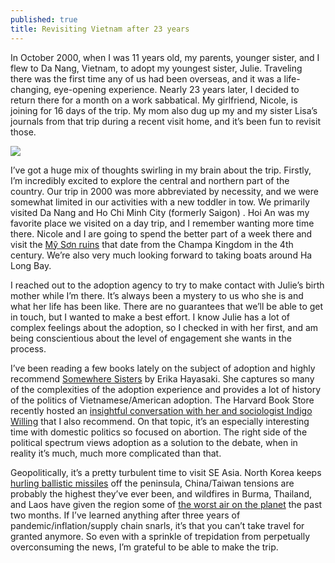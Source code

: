 ```yaml
---
published: true
title: Revisiting Vietnam after 23 years
---
```

In October 2000, when I was 11 years old, my parents, younger sister, and I flew to Da Nang, Vietnam, to adopt my
youngest sister, Julie. Traveling there was the first time any of us had been overseas, and it was a life-changing,
eye-opening experience. Nearly 23 years later, I decided to return there for a month on a work sabbatical. My
girlfriend, Nicole, is joining for 16 days of the trip. My mom also dug up my and my sister Lisa’s journals from that
trip during a recent visit home, and it’s been fun to revisit those.

![]({{site.cdn_path}}/2023/04/21/david_lisa_julie.jpeg)

I’ve got a huge mix of thoughts swirling in my brain about the trip. Firstly, I’m incredibly excited to explore the
central and northern part of the country. Our trip in 2000 was more abbreviated by necessity, and we were somewhat
limited in our activities with a new toddler in tow. We primarily visited Da Nang and Ho Chi Minh City (formerly Saigon)
. Hoi An was my favorite place we visited on a day trip, and I remember wanting more time there. Nicole and I are going
to spend the better part of a week there and visit the [Mỹ Sơn ruins](https://whc.unesco.org/en/list/949/) that date
from the Champa Kingdom in the 4th century. We’re also very much looking forward to taking boats around Ha Long Bay.

I reached out to the adoption agency to try to make contact with Julie’s birth mother while I’m there. It’s always been
a mystery to us who she is and what her life has been like. There are no guarantees that we’ll be able to get in touch,
but I wanted to make a best effort. I know Julie has a lot of complex feelings about the adoption, so I checked in with
her first, and am being conscientious about the level of engagement she wants in the process.

I’ve been reading a few books lately on the subject of adoption and highly recommend [Somewhere Sisters](https://www.goodreads.com/en/book/show/59891842) by Erika
Hayasaki. She captures so many of the complexities of the adoption experience and provides a lot of history of the
politics of Vietnamese/American adoption. The Harvard Book Store recently hosted
an [insightful conversation with her and sociologist Indigo Willing](https://www.youtube.com/watch?v=Y1_Z4H6DllU) that I
also recommend. On that topic, it’s an especially interesting time with domestic politics so focused on abortion. The
right side of the political spectrum views adoption as a solution to the debate, when in reality it’s much, much more
complicated than that.

Geopolitically, it’s a pretty turbulent time to visit SE Asia. North Korea
keeps [hurling ballistic missiles](https://www.reuters.com/world/asia-pacific/north-korea-fires-missile-into-sea-off-east-coast-south-korea-says-2023-04-12/)
off the
peninsula, China/Taiwan tensions are probably the highest they’ve ever been, and wildfires in Burma, Thailand, and Laos
have given the region some
of [the worst air on the planet](https://www.thestar.com.my/aseanplus/aseanplus-news/2023/03/28/alarm-spreads-over-out-of-control-forest-fires-in-laos)
the past two months. If I’ve learned anything after three
years of pandemic/inflation/supply chain snarls, it’s that you can’t take travel for granted anymore. So even with a
sprinkle of trepidation from perpetually overconsuming the news, I’m grateful to be able to make the trip.
